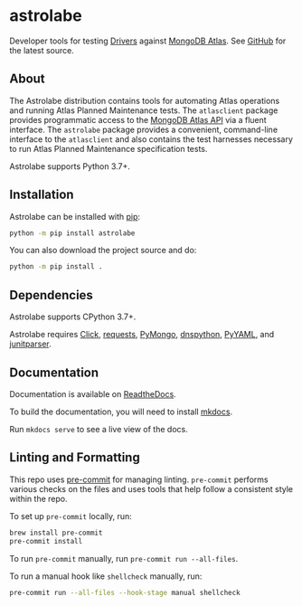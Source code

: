 # astrolabe

Developer tools for testing
[Drivers](https://docs.mongodb.com/ecosystem/drivers/) against [MongoDB
Atlas](https://www.mongodb.com/cloud/atlas). See
[GitHub](https://github.com/mongodb-labs/drivers-atlas-testing) for the
latest source.

## About

The Astrolabe distribution contains tools for automating Atlas
operations and running Atlas Planned Maintenance tests. The
`atlasclient` package provides programmatic access to the [MongoDB Atlas
API](https://docs.atlas.mongodb.com/api/) via a fluent interface. The
`astrolabe` package provides a convenient, command-line interface to the
`atlasclient` and also contains the test harnesses necessary to run
Atlas Planned Maintenance specification tests.

Astrolabe supports Python 3.7+.

## Installation

Astrolabe can be installed with [pip](http://pypi.python.org/pypi/pip):

```bash
python -m pip install astrolabe
```

You can also download the project source and do:

```bash
python -m pip install .
```

## Dependencies

Astrolabe supports CPython 3.7+.

Astrolabe requires [Click](https://pypi.org/project/click/),
[requests](https://pypi.org/project/requests/),
[PyMongo](https://pypi.org/project/pymongo/),
[dnspython](https://pypi.org/project/pymongo/),
[PyYAML](https://pypi.org/project/PyYAML/), and
[junitparser](https://pypi.org/project/junitparser/).

## Documentation

Documentation is available on [ReadtheDocs](drivers-atlas-testing.readthedocs.io).

To build the documentation, you will need to install
[mkdocs](https://www.mkdocs.org/getting-started/). 

Run `mkdocs serve` to see a live view of the docs.

## Linting and Formatting

This repo uses [pre-commit](https://pypi.org/project/pre-commit/) for
managing linting. `pre-commit` performs various checks on the files and
uses tools that help follow a consistent style within the repo.

To set up `pre-commit` locally, run:

``` bash
brew install pre-commit
pre-commit install
```

To run `pre-commit` manually, run `pre-commit run --all-files`.

To run a manual hook like `shellcheck` manually, run:

``` bash
pre-commit run --all-files --hook-stage manual shellcheck
```
